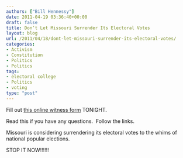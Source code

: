 ```yaml
---
authors: ["Bill Hennessy"]
date: 2011-04-19 03:36:40+00:00
draft: false
title: Don’t Let Missouri Surrender Its Electoral Votes
layout: blog
url: /2011/04/18/dont-let-missouri-surrender-its-electoral-votes/
categories:
- Activism
- Constitution
- Politics
- Politics
tags:
- electoral college
- Politics
- voting
type: "post"
---
```


Fill out [this online witness form](https://www.mofirst.org/LibertyTools/witness/witness2.php?pdf_HOUSE=checked&pdf_DATE=04/19/2011&pdf_COMMITTEE=Elections&pdf_BILL_NUMBER=HB974&pdf_AGAINST=checked&pdf_TESTIMONY_1=I+oppose+HB+974.) TONIGHT.

Read this if you have any questions.  Follow the links.

Missouri is considering surrendering its electoral votes to the whims of national popular elections.

STOP IT NOW!!!!!!

